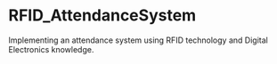 # RFID_AttendanceSystem
Implementing an attendance system using RFID technology and Digital Electronics knowledge. 
